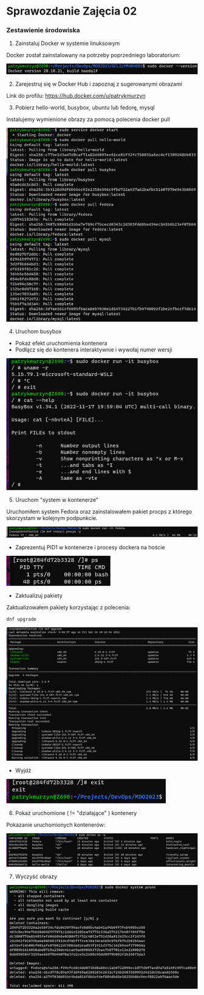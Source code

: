 # Sprawozdanie Zajęcia 02

### Zestawienie środowiska

1) Zainstaluj Docker w systemie linuksowym

Docker został zainstalowany na potrzeby poprzedniego laboratorium: 

![](../img/16.png)

2) Zarejestruj się w Docker Hub i zapoznaj z sugerowanymi obrazami

Link do profilu: https://hub.docker.com/u/patrykmurzyn

3) Pobierz hello-world, busybox, ubuntu lub fedorę, mysql

Instalujemy wymienione obrazy za pomocą polecenia docker pull <nazwa>

![](./img/0.png)

4) Uruchom busybox

* Pokaż efekt uruchomienia kontenera
* Podłącz się do kontenera interaktywnie i wywołaj numer wersji
	
![](./img/1.png)
	
5) Uruchom "system w kontenerze"

Uruchomiłem system Fedora oraz zainstalowałem pakiet procps z którego skorzystam w kolejnym podpunkcie.

![](./img/2.png)

* Zaprezentuj PID1 w kontenerze i procesy dockera na hoście
	
![](./img/3.png)
	
* Zaktualizuj pakiety
	
Zaktualizowałem pakiety korzystając z polecenia:
```
dnf upgrade
```
	
![](./img/4.png)
	
* Wyjdź
	
![](./img/5.png)
	
6) Pokaż uruchomione ( != "działające" ) kontenery

Pokazanie uruchomionych kontenerów:

![](./img/6.png)

7) Wyczyść obrazy

![](./img/7.png)


